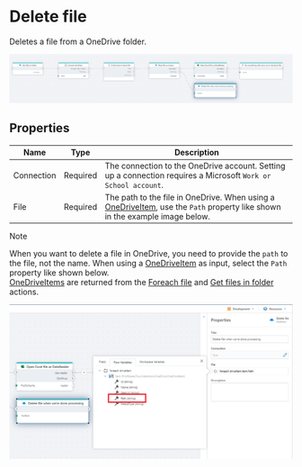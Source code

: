 # Delete file

Deletes a file from a OneDrive folder.

![delete file](../../../../images/flow/onedrive-delete-file.png)  

## Properties

| Name                  | Type      | Description        |
|-----------------------|-----------|--------------------|
| Connection            | Required  | The connection to the OneDrive account. Setting up a connection requires a Microsoft `Work or School account`.|
| File                  | Required  | The path to the file in OneDrive. When using a [OneDriveItem](./api-reference/onedrive-item.md), use the `Path` property like shown in the example image below.  |

> [!NOTE]
> When you want to delete a file in OneDrive, you need to provide the `path` to the file, not the name. When using a [OneDriveItem](./api-reference/onedrive-item.md) as input, select the `Path` property like shown below.  
> [OneDriveItems](./api-reference/onedrive-item.md) are returned from the [Foreach file](foreach-file.md) and [Get files in folder](get-files-in-folder.md) actions.

![select file](../../../../images/flow/onedrive-delete-file-select-file.png)  
